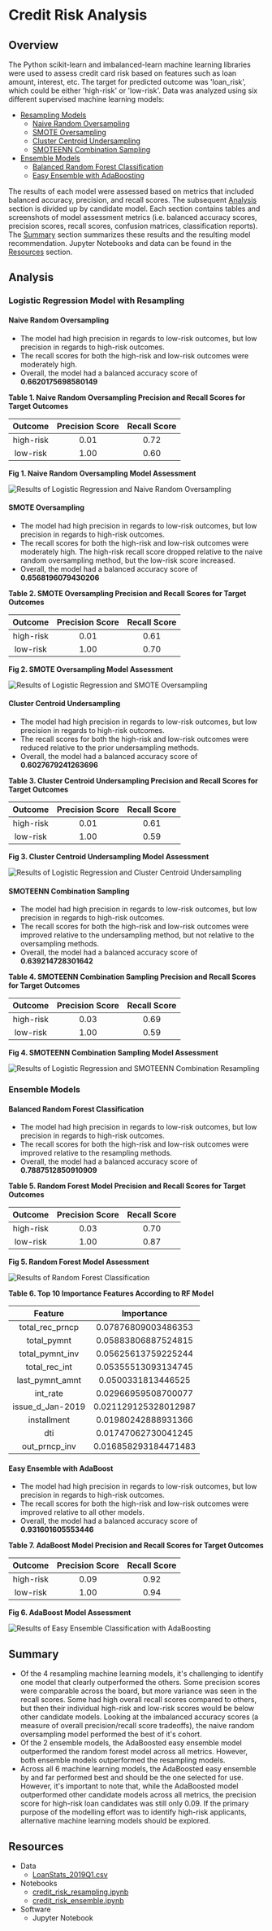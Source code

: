 # Credit Risk Analysis

## Overview
The Python scikit-learn and imbalanced-learn machine learning libraries were used to assess credit card risk based on features such as loan amount, interest, etc. The target for predicted outcome was 'loan_risk', which could be either 'high-risk' or 'low-risk'. Data was analyzed using six different supervised machine learning models:

- [Resampling Models](https://github.com/InRegards2Pluto/Credit_Risk_Analysis#logistic-regression-model-with-resampling)
  - [Naive Random Oversampling](https://github.com/InRegards2Pluto/Credit_Risk_Analysis#naive-random-oversampling)
  - [SMOTE Oversampling](https://github.com/InRegards2Pluto/Credit_Risk_Analysis#smote-oversampling)
  - [Cluster Centroid Undersampling](https://github.com/InRegards2Pluto/Credit_Risk_Analysis#cluster-centroid-undersampling)
  - [SMOTEENN Combination Sampling](https://github.com/InRegards2Pluto/Credit_Risk_Analysis#smoteenn-combination-sampling)
- [Ensemble Models](https://github.com/InRegards2Pluto/Credit_Risk_Analysis#ensemble-models)
  - [Balanced Random Forest Classification](https://github.com/InRegards2Pluto/Credit_Risk_Analysis#balanced-random-forest-classification)
  - [Easy Ensemble with AdaBoosting](https://github.com/InRegards2Pluto/Credit_Risk_Analysis#easy-ensemble-with-adaboost)

The results of each model were assessed based on metrics that included balanced accuracy, precision, and recall scores. The subsequent [Analysis](https://github.com/InRegards2Pluto/Credit_Risk_Analysis#analysis) section is divided up by candidate model. Each section contains tables and screenshots of model assessment metrics (i.e. balanced accuracy scores, precision scores, recall scores, confusion matrices, classification reports). The [Summary](https://github.com/InRegards2Pluto/Credit_Risk_Analysis#summary) section summarizes these results and the resulting model recommendation. Jupyter Notebooks and data can be found in the [Resources](https://github.com/InRegards2Pluto/Credit_Risk_Analysis#resources) section.

## Analysis
### Logistic Regression Model with Resampling
#### Naive Random Oversampling 

- The model had high precision in regards to low-risk outcomes, but low precision in regards to high-risk outcomes.
- The recall scores for both the high-risk and low-risk outcomes were moderately high.
- Overall, the model had a balanced accuracy score of <b>0.6620175698580149</b>

<figcaption><b>Table 1. Naive Random Oversampling Precision and Recall Scores for Target Outcomes</b></figcaption>

| Outcome    | Precision Score | Recall Score  |
|:----------:|:---------------:|:-------------:|
| high-risk  | 0.01            | 0.72          |
| low-risk   | 1.00            | 0.60          |

<figcaption><b>Fig 1. Naive Random Oversampling Model Assessment</b></figcaption>
  
![Results of Logistic Regression and Naive Random Oversampling](images/results_oversampling_naive.png)
#### SMOTE Oversampling
- The model had high precision in regards to low-risk outcomes, but low precision in regards to high-risk outcomes.
- The recall scores for both the high-risk and low-risk outcomes were moderately high. The high-risk recall score dropped relative to the naive random oversampling method, but the low-risk score increased.
- Overall, the model had a balanced accuracy score of <b>0.6568196079430206</b>

<figcaption><b>Table 2. SMOTE Oversampling Precision and Recall Scores for Target Outcomes</b></figcaption>

| Outcome    | Precision Score | Recall Score  |
|:----------:|:---------------:|:-------------:|
| high-risk  | 0.01            | 0.61          |
| low-risk   | 1.00            | 0.70          |

<figcaption><b>Fig 2. SMOTE Oversampling Model Assessment</b></figcaption>

![Results of Logistic Regression and SMOTE Oversampling](images/results_oversampling_smote.png)
#### Cluster Centroid Undersampling
- The model had high precision in regards to low-risk outcomes, but low precision in regards to high-risk outcomes.
- The recall scores for both the high-risk and low-risk outcomes were reduced relative to the prior undersampling methods.
- Overall, the model had a balanced accuracy score of <b>0.6027679241263696</b>

<figcaption><b>Table 3. Cluster Centroid Undersampling Precision and Recall Scores for Target Outcomes</b></figcaption>

| Outcome    | Precision Score | Recall Score  |
|:----------:|:---------------:|:-------------:|
| high-risk  | 0.01            | 0.61          |
| low-risk   | 1.00            | 0.59          |

<figcaption><b>Fig 3. Cluster Centroid Undersampling Model Assessment</b></figcaption>

![Results of Logistic Regression and Cluster Centroid Undersampling](images/results_undersampling_cluster.png)
#### SMOTEENN Combination Sampling
- The model had high precision in regards to low-risk outcomes, but low precision in regards to high-risk outcomes.
- The recall scores for both the high-risk and low-risk outcomes were improved relative to the undersampling method, but not relative to the oversampling methods.
- Overall, the model had a balanced accuracy score of <b>0.639214728301642</b>

<figcaption><b>Table 4. SMOTEENN Combination Sampling Precision and Recall Scores for Target Outcomes</b></figcaption>

| Outcome    | Precision Score | Recall Score  |
|:----------:|:---------------:|:-------------:|
| high-risk  | 0.03            | 0.69          |
| low-risk   | 1.00            | 0.59          |

<figcaption><b>Fig 4. SMOTEENN Combination Sampling Model Assessment</b></figcaption>

![Results of Logistic Regression and SMOTEENN Combination Resampling](images/results_combosampling_smoteenn.png)
### Ensemble Models
#### Balanced Random Forest Classification
- The model had high precision in regards to low-risk outcomes, but low precision in regards to high-risk outcomes.
- The recall scores for both the high-risk and low-risk outcomes were improved relative to the resampling methods.
- Overall, the model had a balanced accuracy score of <b>0.7887512850910909</b>

<figcaption><b>Table 5. Random Forest Model Precision and Recall Scores for Target Outcomes</b></figcaption>

| Outcome    | Precision Score | Recall Score  |
|:----------:|:---------------:|:-------------:|
| high-risk  | 0.03            | 0.70          |
| low-risk   | 1.00            | 0.87          |

<figcaption><b>Fig 5. Random Forest Model Assessment</b></figcaption>

![Results of Random Forest Classification](images/results_rf.png)

<figcaption><b>Table 6. Top 10 Importance Features According to RF Model</b></figcaption>

| Feature          | Importance           |
|:----------------:|:--------------------:|
| total_rec_prncp  | 0.07876809003486353  |
| total_pymnt      | 0.05883806887524815  |
| total_pymnt_inv  | 0.05625613759225244  |
| total_rec_int    | 0.05355513093134745  |
| last_pymnt_amnt  | 0.0500331813446525   |
| int_rate         | 0.02966959508700077  |
| issue_d_Jan-2019 | 0.021129125328012987 |
| installment      | 0.01980242888931366  |
| dti              | 0.01747062730041245  |
| out_prncp_inv    | 0.016858293184471483 |



#### Easy Ensemble with AdaBoost 
- The model had high precision in regards to low-risk outcomes, but low precision in regards to high-risk outcomes.
- The recall scores for both the high-risk and low-risk outcomes were improved relative to all other models.
- Overall, the model had a balanced accuracy score of <b>0.931601605553446</b>

<figcaption><b>Table 7. AdaBoost Model Precision and Recall Scores for Target Outcomes</b></figcaption>

| Outcome    | Precision Score | Recall Score  |
|:----------:|:---------------:|:-------------:|
| high-risk  | 0.09            | 0.92          |
| low-risk   | 1.00            | 0.94          |

<figcaption><b>Fig 6. AdaBoost Model Assessment</b></figcaption>

![Results of Easy Ensemble Classification with AdaBoosting](images/results_ada_boost.png)
## Summary
- Of the 4 resampling machine learning models, it's challenging to identify one model that clearly outperformed the others. Some precision scores were comparable across the board, but more variance was seen in the recall scores. Some had high overall recall scores compared to others, but then their individual high-risk and low-risk scores would be below other candidate models. Looking at the imbalanced accuracy scores (a measure of overall precision/recall score tradeoffs), the naive random oversampling model performed the best of it's cohort.
- Of the 2 ensemble models, the AdaBoosted easy ensemble model outperformed the random forest model across all metrics. However, both ensemble models outperformed the resampling models.
- Across all 6 machine learning models, the AdaBoosted easy ensemble by and far performed best and should be the one selected for use. However, it's important to note that, while the AdaBoosted model outperformed other candidate models across all metrics, the precision score for high-risk loan candidates was still only 0.09. If the primary purpose of the modelling effort was to identify high-risk applicants, alternative machine learning models should be explored.

## Resources
- Data
  - [LoanStats_2019Q1.csv](LoanStats_2019Q1.csv)
- Notebooks
  - [credit_risk_resampling.ipynb](credit_risk_resampling.ipynb)
  - [credit_risk_ensemble.ipynb](credit_risk_ensemble.ipynb)
- Software
  - Jupyter Notebook
